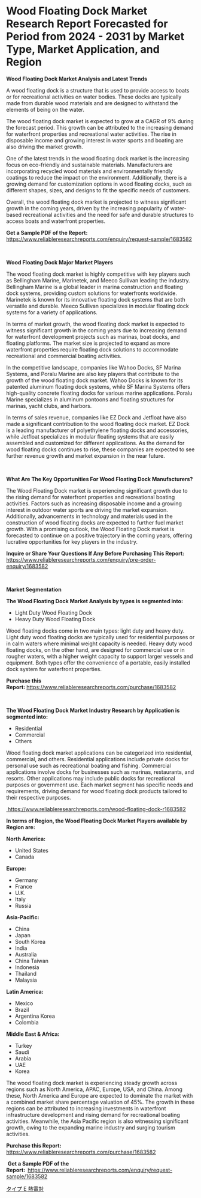 <p><h1>Wood Floating Dock Market Research Report Forecasted for Period from 2024 -  2031 by Market Type, Market Application, and Region</h1></p><p><strong>Wood Floating Dock Market Analysis and Latest Trends</strong></p>
<p><p>A wood floating dock is a structure that is used to provide access to boats or for recreational activities on water bodies. These docks are typically made from durable wood materials and are designed to withstand the elements of being on the water.</p><p>The wood floating dock market is expected to grow at a CAGR of 9% during the forecast period. This growth can be attributed to the increasing demand for waterfront properties and recreational water activities. The rise in disposable income and growing interest in water sports and boating are also driving the market growth.</p><p>One of the latest trends in the wood floating dock market is the increasing focus on eco-friendly and sustainable materials. Manufacturers are incorporating recycled wood materials and environmentally friendly coatings to reduce the impact on the environment. Additionally, there is a growing demand for customization options in wood floating docks, such as different shapes, sizes, and designs to fit the specific needs of customers.</p><p>Overall, the wood floating dock market is projected to witness significant growth in the coming years, driven by the increasing popularity of water-based recreational activities and the need for safe and durable structures to access boats and waterfront properties.</p></p>
<p><strong>Get a Sample PDF of the Report:&nbsp;</strong> <a href="https://www.reliableresearchreports.com/enquiry/request-sample/1683582">https://www.reliableresearchreports.com/enquiry/request-sample/1683582</a></p>
<p>&nbsp;</p>
<p><strong>Wood Floating Dock Major Market Players</strong></p>
<p><p>The wood floating dock market is highly competitive with key players such as Bellingham Marine, Marinetek, and Meeco Sullivan leading the industry. Bellingham Marine is a global leader in marina construction and floating dock systems, providing custom solutions for waterfronts worldwide. Marinetek is known for its innovative floating dock systems that are both versatile and durable. Meeco Sullivan specializes in modular floating dock systems for a variety of applications.</p><p>In terms of market growth, the wood floating dock market is expected to witness significant growth in the coming years due to increasing demand for waterfront development projects such as marinas, boat docks, and floating platforms. The market size is projected to expand as more waterfront properties require floating dock solutions to accommodate recreational and commercial boating activities.</p><p>In the competitive landscape, companies like Wahoo Docks, SF Marina Systems, and Poralu Marine are also key players that contribute to the growth of the wood floating dock market. Wahoo Docks is known for its patented aluminum floating dock systems, while SF Marina Systems offers high-quality concrete floating docks for various marine applications. Poralu Marine specializes in aluminum pontoons and floating structures for marinas, yacht clubs, and harbors.</p><p>In terms of sales revenue, companies like EZ Dock and Jetfloat have also made a significant contribution to the wood floating dock market. EZ Dock is a leading manufacturer of polyethylene floating docks and accessories, while Jetfloat specializes in modular floating systems that are easily assembled and customized for different applications. As the demand for wood floating docks continues to rise, these companies are expected to see further revenue growth and market expansion in the near future.</p></p>
<p>&nbsp;</p>
<p><strong>What Are The Key Opportunities For Wood Floating Dock Manufacturers?</strong></p>
<p><p>The Wood Floating Dock market is experiencing significant growth due to the rising demand for waterfront properties and recreational boating activities. Factors such as increasing disposable income and a growing interest in outdoor water sports are driving the market expansion. Additionally, advancements in technology and materials used in the construction of wood floating docks are expected to further fuel market growth. With a promising outlook, the Wood Floating Dock market is forecasted to continue on a positive trajectory in the coming years, offering lucrative opportunities for key players in the industry.</p></p>
<p><strong>Inquire or Share Your Questions If Any Before Purchasing This Report:</strong> <a href="https://www.reliableresearchreports.com/enquiry/pre-order-enquiry/1683582">https://www.reliableresearchreports.com/enquiry/pre-order-enquiry/1683582</a></p>
<p>&nbsp;</p>
<p><strong>Market Segmentation</strong></p>
<p><strong>The Wood Floating Dock Market Analysis by types is segmented into:</strong></p>
<p><ul><li>Light Duty Wood Floating Dock</li><li>Heavy Duty Wood Floating Dock</li></ul></p>
<p><p>Wood floating docks come in two main types: light duty and heavy duty. Light duty wood floating docks are typically used for residential purposes or in calm waters where minimal weight capacity is needed. Heavy duty wood floating docks, on the other hand, are designed for commercial use or in rougher waters, with a higher weight capacity to support larger vessels and equipment. Both types offer the convenience of a portable, easily installed dock system for waterfront properties.</p></p>
<p><strong>Purchase this Report:&nbsp;</strong><a href="https://www.reliableresearchreports.com/purchase/1683582">https://www.reliableresearchreports.com/purchase/1683582</a></p>
<p>&nbsp;</p>
<p><strong>The Wood Floating Dock Market Industry Research by Application is segmented into:</strong></p>
<p><ul><li>Residential</li><li>Commercial</li><li>Others</li></ul></p>
<p><p>Wood floating dock market applications can be categorized into residential, commercial, and others. Residential applications include private docks for personal use such as recreational boating and fishing. Commercial applications involve docks for businesses such as marinas, restaurants, and resorts. Other applications may include public docks for recreational purposes or government use. Each market segment has specific needs and requirements, driving demand for wood floating dock products tailored to their respective purposes.</p></p>
<p><a href="https://www.reliableresearchreports.com/wood-floating-dock-r1683582">&nbsp;https://www.reliableresearchreports.com/wood-floating-dock-r1683582</a></p>
<p><strong>In terms of Region, the Wood Floating Dock Market Players available by Region are:</strong></p>
<p>
    <p> <strong> North America: </strong>
        <ul>
            <li>United States</li>
            <li>Canada</li>
        </ul>
        </p> 
    <p> <strong> Europe: </strong>
        <ul>
            <li>Germany</li>
            <li>France</li>
            <li>U.K.</li>
            <li>Italy</li>
            <li>Russia</li>
        </ul>
        </p> 
    <p> <strong> Asia-Pacific: </strong>
        <ul>
            <li>China</li>
            <li>Japan</li>
            <li>South Korea</li>
            <li>India</li>
            <li>Australia</li>
            <li>China Taiwan</li>
            <li>Indonesia</li>
            <li>Thailand</li>
            <li>Malaysia</li>
        </ul>
        </p> 
    <p> <strong> Latin America: </strong>
        <ul>
            <li>Mexico</li>
            <li>Brazil</li>
            <li>Argentina Korea</li>
            <li>Colombia</li>
        </ul>
        </p> 
    <p> <strong> Middle East & Africa: </strong>
        <ul>
            <li>Turkey</li>
            <li>Saudi</li>
            <li>Arabia</li>
            <li>UAE</li>
            <li>Korea</li>
        </ul>
    </p>
    </p>
<p><p>The wood floating dock market is experiencing steady growth across regions such as North America, APAC, Europe, USA, and China. Among these, North America and Europe are expected to dominate the market with a combined market share percentage valuation of 45%. The growth in these regions can be attributed to increasing investments in waterfront infrastructure development and rising demand for recreational boating activities. Meanwhile, the Asia Pacific region is also witnessing significant growth, owing to the expanding marine industry and surging tourism activities.</p></p>
<p><strong>Purchase this Report: </strong><a href="https://www.reliableresearchreports.com/purchase/1683582">https://www.reliableresearchreports.com/purchase/1683582</a></p>
<p>&nbsp;<strong>Get a Sample PDF of the Report:&nbsp;&nbsp;</strong><a href="https://www.reliableresearchreports.com/enquiry/request-sample/1683582">https://www.reliableresearchreports.com/enquiry/request-sample/1683582</a></p>
<p><strong></strong></p>
<p><p><a href="https://medium.com/@bertramveum2023/e%E5%9E%8B%E7%86%B1%E9%9B%BB%E5%AF%BE%E5%B8%82%E5%A0%B4%E3%83%AC%E3%83%9D%E3%83%BC%E3%83%88%E3%81%AF-%E3%81%93%E3%81%AE%E5%B8%82%E5%A0%B4%E3%81%AE%E6%9C%80%E6%96%B0%E3%81%AE%E3%83%88%E3%83%AC%E3%83%B3%E3%83%89%E3%82%84%E6%88%90%E9%95%B7%E6%A9%9F%E4%BC%9A%E3%82%92%E6%98%8E%E3%82%89%E3%81%8B%E3%81%AB%E3%81%97%E3%81%BE%E3%81%99-7a1680b1d66e">タイプ E 熱電対</a></p></p>